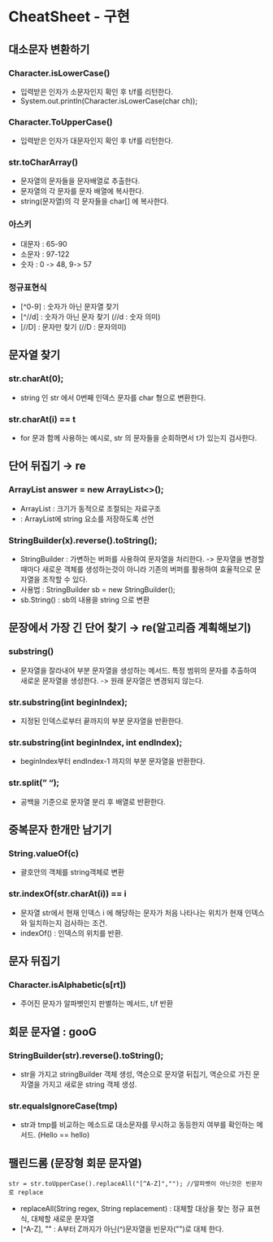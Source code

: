 # CheatSheet - 구현

## 대소문자 변환하기

### Character.isLowerCase()
- 입력받은 인자가 소문자인지 확인 후 t/f를 리턴한다.
- System.out.println(Character.isLowerCase(char ch));

### Character.ToUpperCase()
- 입력받은 인자가 대문자인지 확인 후 t/f를 리턴한다.

### str.toCharArray()
- 문자열의 문자들을 문자배열로 추출한다.
- 문자열의 각 문자를 문자 배열에 복사한다.
- string(문자열)의 각 문자들을 char[] 에 복사한다.

### 아스키

- 대문자 : 65-90
- 소문자 : 97-122
- 숫자 : 0 -> 48, 9-> 57

### 정규표현식
- [^0-9] : 숫자가 아닌 문자열 찾기
- [^//d] : 숫자가 아닌 문자 찾기 (//d : 숫자 의미)
- [//D] : 문자만 찾기 (//D : 문자의미)

## 문자열 찾기
### str.charAt(0);
- string 인 str 에서 0번째 인덱스 문자를 char 형으로 변환한다.
### str.charAt(i) == t
- for 문과 함께 사용하는 예시로, str 의 문자들을 순회하면서 t가 있는지 검사한다.

## 단어 뒤집기 → re
### ArrayList<String> answer = new ArrayList<>();
- ArrayList : 크기가 동적으로 조절되는 자료구조
- <String> : ArrayList에 string 요소를 저장하도록 선언

### StringBuilder(x).reverse().toString();
- StringBuilder : 가변하는 버퍼를 사용하여 문자열을 처리한다. -> 문자열을 변경할때마다 새로운 객체를 생성하는것이 아니라 기존의 버퍼를 활용하여 효율적으로 문자열을 조작할 수 있다.
- 사용법 : StringBuilder sb = new StringBuilder();
- sb.String() : sb의 내용을 string 으로 변환

## 문장에서 가장 긴 단어 찾기 → re(알고리즘 계획해보기)
### substring()
- 문자열을 잘라내어 부분 문자열을 생성하는 메서드. 특정 범위의 문자를 추출하여 새로운 문자열을 생성한다. -> 원래 문자열은 변경되지 않는다.
### str.substring(int beginIndex);
- 지정된 인덱스로부터 끝까지의 부분 문자열을 반환한다.

### str.substring(int beginIndex, int endIndex);
- beginIndex부터 endIndex-1 까지의 부분 문자열을 반환한다.
### str.split(” “);
- 공백을 기준으로 문자열 분리 후 배열로 반환한다.

## 중복문자 한개만 남기기

### String.valueOf(c)
- 괄호안의 객체를 string객체로 변환

### str.indexOf(str.charAt(i)) == i
- 문자열 str에서 현재 인덱스 i 에 해당하는 문자가 처음 나타나는 위치가 현재 인덱스와 일치하는지 검사하는 조건.
- indexOf() : 인덱스의 위치를 반환.

## 문자 뒤집기
### Character.isAlphabetic(s[rt])
- 주어진 문자가 알파벳인지 판별하는 메서드, t/f 반환

## 회문 문자열 : gooG
### StringBuilder(str).reverse().toString();
- str을 가지고 stringBuilder 객체 생성, 역순으로 문자열 뒤집기, 역순으로 가진 문자열을 가지고 새로운 string 객체 생성.

### str.equalsIgnoreCase(tmp)
- str과 tmp를 비교하는 메소드로 대소문자를 무시하고 동등한지 여부를 확인하는 메서드. (Hello == hello)

## 팰린드롬 (문장형 회문 문자열)
```str = str.toUpperCase().replaceAll("[^A-Z]",""); //알파벳이 아닌것은 빈문자로 replace```
- replaceAll(String regex, String replacement) : 대체할 대상을 찾는 정규 표현식, 대체할 새로운 문자열
- [^A-Z], "" : A부터 Z까지가 아닌(^)문자열을 빈문자("")로 대체 한다.
